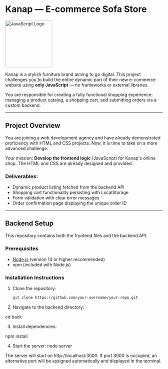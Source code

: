 # Kanap — E-commerce Sofa Store

<img src="https://upload.wikimedia.org/wikipedia/commons/6/6a/JavaScript-logo.png" alt="JavaScript Logo" width="150" />


Kanap is a stylish furniture brand aiming to go digital. This project challenges you to build the entire dynamic part of their new e-commerce website using **only JavaScript** — no frameworks or external libraries.

You are responsible for creating a fully functional shopping experience: managing a product catalog, a shopping cart, and submitting orders via a custom backend.

---

## Project Overview

You are joining a web development agency and have already demonstrated proficiency with HTML and CSS projects. Now, it is time to take on a more advanced challenge.

Your mission: **Develop the frontend logic** (JavaScript) for Kanap's online shop. The HTML and CSS are already designed and provided.

### Deliverables:

- Dynamic product listing fetched from the backend API
- Shopping cart functionality persisting with LocalStorage
- Form validation with clear error messages
- Order confirmation page displaying the unique order ID

---

## Backend Setup

This repository contains both the frontend files and the backend API.

### Prerequisites

- [Node.js](https://nodejs.org/) (version 14 or higher recommended)
- npm (included with Node.js)

### Installation Instructions

1. Clone the repository:
   ```bash
   git clone https://github.com/your-username/your-repo.git

2. Navigate to the backend directory:

cd back

3. Install dependencies:

npm install

4. Start the server:
node server

The server will start on http://localhost:3000.
If port 3000 is occupied, an alternative port will be assigned automatically and displayed in the terminal.

